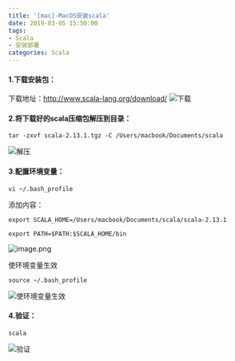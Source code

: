 ```yaml
---
title: '[mac]-MacOS安装scala'
date: 2019-03-05 15:50:00
tags: 
- Scala
- 安装部署
categories: Scala
---
```


#### 1.下载安装包：
下载地址：http://www.scala-lang.org/download/
![下载](https://imgconvert.csdnimg.cn/aHR0cHM6Ly91cGxvYWQtaW1hZ2VzLmppYW5zaHUuaW8vdXBsb2FkX2ltYWdlcy80MzkxNDA3LTRhNTA5NmU5ZWE1ZGFkNzAucG5n?x-oss-process=image/format,png)

#### 2.将下载好的scala压缩包解压到目录：
```shell
tar -zxvf scala-2.13.1.tgz -C /Users/macbook/Documents/scala
```

![解压](https://imgconvert.csdnimg.cn/aHR0cHM6Ly91cGxvYWQtaW1hZ2VzLmppYW5zaHUuaW8vdXBsb2FkX2ltYWdlcy80MzkxNDA3LTYwM2I5YTgyMjFiMDRiMGMucG5n?x-oss-process=image/format,png)

#### 3.配置环境变量：

```shell
vi ~/.bash_profile
```


添加内容：
```shell
export SCALA_HOME=/Users/macbook/Documents/scala/scala-2.13.1

export PATH=$PATH:$SCALA_HOME/bin
```
![image.png](https://imgconvert.csdnimg.cn/aHR0cHM6Ly91cGxvYWQtaW1hZ2VzLmppYW5zaHUuaW8vdXBsb2FkX2ltYWdlcy80MzkxNDA3LWRjMWRjOGNjNmVlY2IxZDkucG5n?x-oss-process=image/format,png)

使环境变量生效
```shell
source ~/.bash_profile
```
![ 使环境变量生效](https://imgconvert.csdnimg.cn/aHR0cHM6Ly91cGxvYWQtaW1hZ2VzLmppYW5zaHUuaW8vdXBsb2FkX2ltYWdlcy80MzkxNDA3LTBlMjY5N2I2MGNhZGI0YmUucG5n?x-oss-process=image/format,png)

#### 4.验证：

```shell
scala
```
![验证](https://imgconvert.csdnimg.cn/aHR0cHM6Ly91cGxvYWQtaW1hZ2VzLmppYW5zaHUuaW8vdXBsb2FkX2ltYWdlcy80MzkxNDA3LTFlYzQyNGM2NmFlOTM3YzMucG5n?x-oss-process=image/format,png)
